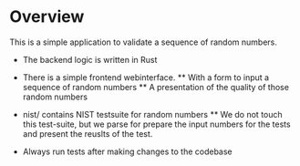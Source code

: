 # Overview

This is a simple application to validate a sequence of random numbers.

* The backend logic is written in Rust
* There is a simple frontend webinterface. 
** With a form to input a sequence of random numbers
** A presentation of the quality of those random numbers
* nist/ contains NIST testsuite for random numbers
** We do not touch this test-suite, but we parse for prepare the input numbers for the tests and present the reuslts of the test.

* Always run tests after making changes to the codebase